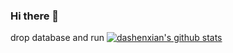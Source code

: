 ### Hi there 👋

<!--
**dashenxian/dashenxian** is a ✨ _special_ ✨ repository because its `README.md` (this file) appears on your GitHub profile.

Here are some ideas to get you started:

- 🔭 I’m currently working on ...
- 🌱 I’m currently learning ...
- 👯 I’m looking to collaborate on ...
- 🤔 I’m looking for help with ...
- 💬 Ask me about ...
- 📫 How to reach me: ...
- 😄 Pronouns: ...
- ⚡ Fun fact: ...
-->
drop database and run
[![dashenxian's github stats](https://github-readme-stats.vercel.app/api?username=dashenxian)](https://github.com/dashenxian/github-readme-stats)
